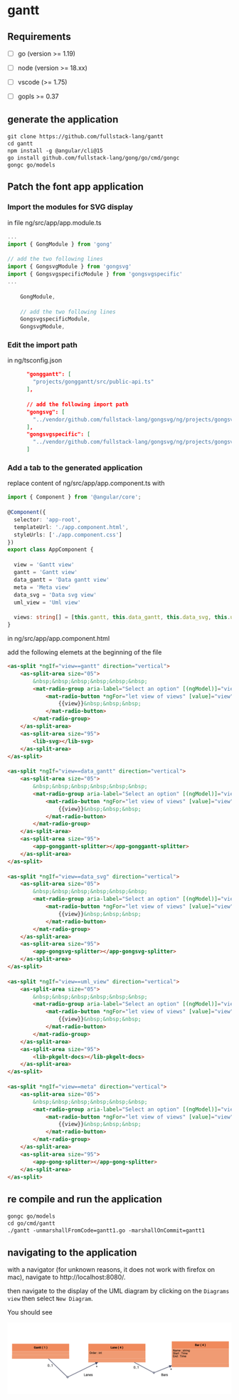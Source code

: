 # gantt


## Requirements


- [ ] go (version >= 1.19)
- [ ] node (version >= 18.xx)
- [ ] vscode (>= 1.75)
- [ ] gopls >= 0.37


## generate the application

```
git clone https://github.com/fullstack-lang/gantt
cd gantt
npm install -g @angular/cli@15
go install github.com/fullstack-lang/gong/go/cmd/gongc
gongc go/models
```

## Patch the font app application


### Import the modules for SVG display

in file ng/src/app/app.module.ts

```ts
...
import { GongModule } from 'gong'

// add the two following lines 
import { GongsvgModule } from 'gongsvg'
import { GongsvgspecificModule } from 'gongsvgspecific'
...

    GongModule,

    // add the two following lines 
    GongsvgspecificModule,
    GongsvgModule,

```

### Edit the import path

in ng/tsconfig.json

```json
      "gonggantt": [
        "projects/gonggantt/src/public-api.ts"
      ],

      // add the following import path
      "gongsvg": [
        "../vendor/github.com/fullstack-lang/gongsvg/ng/projects/gongsvg/src/public-api.ts"
      ],
      "gongsvgspecific": [
        "../vendor/github.com/fullstack-lang/gongsvg/ng/projects/gongsvgspecific/src/public-api.ts"
      ]
```

### Add a tab to the generated application

replace content of ng/src/app/app.component.ts with

```ts
import { Component } from '@angular/core';

@Component({
  selector: 'app-root',
  templateUrl: './app.component.html',
  styleUrls: ['./app.component.css']
})
export class AppComponent {
  
  view = 'Gantt view'
  gantt = 'Gantt view'
  data_gantt = 'Data gantt view'
  meta = 'Meta view'
  data_svg = 'Data svg view'
  uml_view = 'Uml view'
  
  views: string[] = [this.gantt, this.data_gantt, this.data_svg, this.uml_view, this.meta];
}
```

in ng/src/app/app.component.html

add the following elemets at the beginning of the file

```html
<as-split *ngIf="view==gantt" direction="vertical">
    <as-split-area size="05">
        &nbsp;&nbsp;&nbsp;&nbsp;&nbsp;&nbsp;
        <mat-radio-group aria-label="Select an option" [(ngModel)]="view">
            <mat-radio-button *ngFor="let view of views" [value]="view">
                {{view}}&nbsp;&nbsp;&nbsp;
            </mat-radio-button>
        </mat-radio-group>
    </as-split-area>
    <as-split-area size="95">
        <lib-svg></lib-svg>
    </as-split-area>
</as-split>

<as-split *ngIf="view==data_gantt" direction="vertical">
    <as-split-area size="05">
        &nbsp;&nbsp;&nbsp;&nbsp;&nbsp;&nbsp;
        <mat-radio-group aria-label="Select an option" [(ngModel)]="view">
            <mat-radio-button *ngFor="let view of views" [value]="view">
                {{view}}&nbsp;&nbsp;&nbsp;
            </mat-radio-button>
        </mat-radio-group>
    </as-split-area>
    <as-split-area size="95">
        <app-gonggantt-splitter></app-gonggantt-splitter>
    </as-split-area>
</as-split>

<as-split *ngIf="view==data_svg" direction="vertical">
    <as-split-area size="05">
        &nbsp;&nbsp;&nbsp;&nbsp;&nbsp;&nbsp;
        <mat-radio-group aria-label="Select an option" [(ngModel)]="view">
            <mat-radio-button *ngFor="let view of views" [value]="view">
                {{view}}&nbsp;&nbsp;&nbsp;
            </mat-radio-button>
        </mat-radio-group>
    </as-split-area>
    <as-split-area size="95">
        <app-gongsvg-splitter></app-gongsvg-splitter>
    </as-split-area>
</as-split>

<as-split *ngIf="view==uml_view" direction="vertical">
    <as-split-area size="05">
        &nbsp;&nbsp;&nbsp;&nbsp;&nbsp;&nbsp;
        <mat-radio-group aria-label="Select an option" [(ngModel)]="view">
            <mat-radio-button *ngFor="let view of views" [value]="view">
                {{view}}&nbsp;&nbsp;&nbsp;
            </mat-radio-button>
        </mat-radio-group>
    </as-split-area>
    <as-split-area size="95">
        <lib-pkgelt-docs></lib-pkgelt-docs>
    </as-split-area>
</as-split>

<as-split *ngIf="view==meta" direction="vertical">
    <as-split-area size="05">
        &nbsp;&nbsp;&nbsp;&nbsp;&nbsp;&nbsp;
        <mat-radio-group aria-label="Select an option" [(ngModel)]="view">
            <mat-radio-button *ngFor="let view of views" [value]="view">
                {{view}}&nbsp;&nbsp;&nbsp;
            </mat-radio-button>
        </mat-radio-group>
    </as-split-area>
    <as-split-area size="95">
        <app-gong-splitter></app-gong-splitter>
    </as-split-area>
</as-split>
```

## re compile and run the application


```
gongc go/models
cd go/cmd/gantt
./gantt -unmarshallFromCode=gantt1.go -marshallOnCommit=gantt1 
```



## navigating to the application

with a navigator (for unknown reasons, it does not work with firefox on mac), navigate to http://localhost:8080/.

then navigate to the display of the UML diagram by clicking on the `Diagrams view` then select `New Diagram`.

You should see

<img width="762" src="./uml.png">

